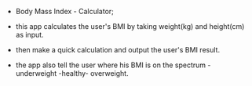 - Body Mass Index - Calculator;

- this app calculates the user's BMI by taking weight(kg) and height(cm) as input.
- then make a quick calculation and output the user's BMI result. 
- the app also tell the user where his BMI is on the spectrum - underweight -healthy- overweight.
